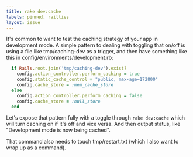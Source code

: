 ```yaml
---
title: rake dev:cache
labels: pinned, railties
layout: issue
---
```


It's common to want to test the caching strategy of your app in development mode. A simple pattern to dealing with toggling that on/off is using a file like tmp/caching-dev as a trigger, and then have something like this in config/environments/development.rb:

``` ruby
  if Rails.root.join('tmp/caching-dev').exist?
    config.action_controller.perform_caching = true
    config.static_cache_control = "public, max-age=172800"
    config.cache_store = :mem_cache_store
  else
    config.action_controller.perform_caching = false
    config.cache_store = :null_store
  end
```

Let's expose that pattern fully with a toggle through `rake dev:cache` which will turn caching on if it's off and vice versa. And then output status, like "Development mode is now being cached".

That command also needs to touch tmp/restart.txt (which I also want to wrap up as a command).

